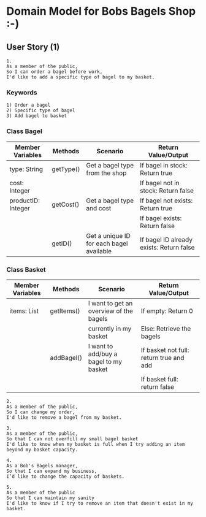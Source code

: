 # Domain Model for Bobs Bagels Shop :-)

## User Story (1)

```
1.
As a member of the public,
So I can order a bagel before work,
I'd like to add a specific type of bagel to my basket.
```

### Keywords
```
1) Order a bagel
2) Specific type of bagel
3) Add bagel to basket
```

### Class Bagel

| Member Variables   | Methods   | Scenario                                 | Return Value/Output                      |
|--------------------|-----------|------------------------------------------|------------------------------------------|
| type: String       | getType() | Get a bagel type from the shop           | If bagel in stock: Return true           |
| cost: Integer      |           |                                          | If bagel not in stock: Return false      |
| productID: Integer | getCost() | Get a bagel type and cost                | If bagel not exists: Return true         |
|                    |           |                                          | If bagel exists: Return false            |
|                    | getID()   | Get a unique ID for each bagel available | If bagel ID already exists: Return false |

### Class Basket

| Member Variables   | Methods    | Scenario                                | Return Value/Output                     |
|--------------------|------------|-----------------------------------------|-----------------------------------------|
| items: List<Bagel> | getItems() | I want to get an overview of the bagels | If empty: Return 0                      |
|                    |            | currently in my basket                  | Else: Retrieve the bagels               |
|                    | addBagel() | I want to add/buy a bagel to my basket  | If basket not full: return true and add |
|                    |            |                                         | If basket full: return false            |



```
2.
As a member of the public,
So I can change my order,
I'd like to remove a bagel from my basket.
```

```
3.
As a member of the public,
So that I can not overfill my small bagel basket
I'd like to know when my basket is full when I try adding an item beyond my basket capacity.
```

```
4.
As a Bob's Bagels manager,
So that I can expand my business,
I’d like to change the capacity of baskets.
```

```
5.
As a member of the public
So that I can maintain my sanity
I'd like to know if I try to remove an item that doesn't exist in my basket.
```